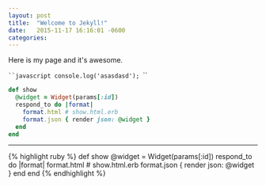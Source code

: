 ```yaml
---
layout: post
title:  "Welcome to Jekyll!"
date:   2015-11-17 16:16:01 -0600
categories:
---
```


Here is my page and it's awesome.

`​``javascript
console.log('asasdasd');
`​``

```ruby
def show
  @widget = Widget(params[:id])
  respond_to do |format|
    format.html # show.html.erb
    format.json { render json: @widget }
  end
end
```

---

{% highlight ruby %}
def show
  @widget = Widget(params[:id])
  respond_to do |format|
    format.html # show.html.erb
    format.json { render json: @widget }
  end
end
{% endhighlight %}
